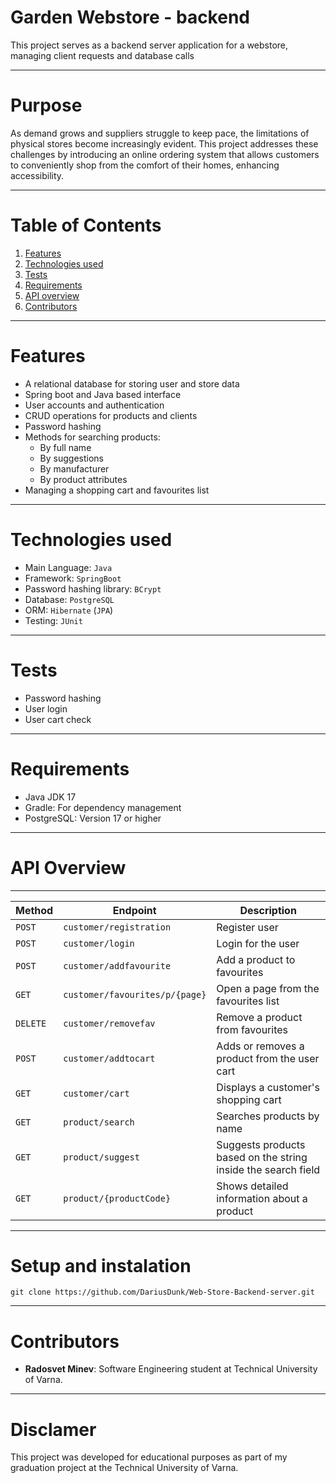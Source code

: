 # Garden Webstore - backend
This project serves as a backend server application for a webstore, managing client requests and database calls

---

# Purpose
As demand grows and suppliers struggle to keep pace, the limitations of physical stores become increasingly evident. This project addresses these challenges by introducing an online ordering system that allows customers to conveniently shop from the comfort of their homes, enhancing accessibility.

---

# Table of Contents

1. [Features][features]
2. [Technologies used][TechStacks]
3. [Tests][Test]
4. [Requirements][Requirement]
5. [API overview][endpoints]
6. [Contributors][contributors]



[features]: https://github.com/DariusDunk/Web-Store-Backend-server/blob/master/README.md#features
[TechStacks]: https://github.com/DariusDunk/Web-Store-Backend-server/blob/master/README.md#technologies-used
[Test]: https://github.com/DariusDunk/Web-Store-Backend-server/blob/master/README.md#tests
[Requirement]: https://github.com/DariusDunk/Web-Store-Backend-server/blob/master/README.md#requirements
[endpoints]: https://github.com/DariusDunk/Web-Store-Backend-server/blob/master/README.md#api-overview
[contributors]: https://github.com/DariusDunk/Web-Store-Backend-server/blob/master/README.md#contributors


---

# Features

- A relational database for storing user and store data
- Spring boot and Java based interface
- User accounts and authentication
- CRUD operations for products and clients
- Password hashing
- Methods for searching products:
  - By full name
  - By suggestions
  - By manufacturer
  - By product attributes
- Managing a shopping cart and favourites list
  
---


# Technologies used

- Main Language: `Java`
- Framework: `SpringBoot`
- Password hashing library: `BCrypt`
- Database: `PostgreSQL`
- ORM: `Hibernate` (`JPA`)
- Testing: `JUnit`
  
---

# Tests

- Password hashing
- User login
- User cart check

---

# Requirements

- Java JDK 17
- Gradle: For dependency management
- PostgreSQL: Version 17 or higher

---

# API Overview

---

| Method | Endpoint | Description | 
|--------|----------|-------------|
|`POST`  | `customer/registration`| Register user|
|`POST`| `customer/login`| Login for the user|
|`POST`| `customer/addfavourite`| Add a product to favourites|
|`GET`|`customer/favourites/p/{page}`| Open a page from the favourites list|
|`DELETE`|`customer/removefav`| Remove a product from favourites|
|`POST`|`customer/addtocart`| Adds or removes a product from the user cart|
|`GET`| `customer/cart`| Displays a customer's shopping cart|
|`GET`| `product/search`| Searches products by name|
|`GET`| `product/suggest`| Suggests products based on the string inside the search field|
|`GET`| `product/{productCode}`| Shows detailed information about a product|

---

# Setup and instalation

    git clone https://github.com/DariusDunk/Web-Store-Backend-server.git

---

# Contributors

- **Radosvet Minev**: Software Engineering student at Technical University of Varna.

---

# Disclamer

This project was developed for educational purposes as part of my graduation project at the Technical University of Varna.


